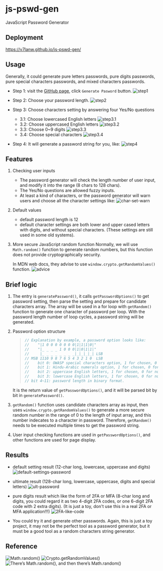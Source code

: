 # js-pswd-gen

JavaScript Password Generator

## Deployment

<https://v7lanw.github.io/js-pswd-gen/>

## Usage

Generally, it could generate pure letters passwords, pure digits passwords, pure special characters passwords, and mixed characters passwords.

+ Step 1:
  visit the [GitHub page](https://v7lanw.github.io/js-pswd-gen/), click `Generate Pasword` button.
  ![step1](./assets/step1.png)

+ Step 2:
  Choose your password length.
  ![step2](./assets/step2.png)

+ Step 3:
  Choose characters setting by answering four Yes/No questions
  + 3.1:
    Choose lowercased English letters
    ![step3.1](./assets/step3.1.png)
  + 3.2:
    Choose uppercased English letters
    ![step3.2](./assets/step3.2.png)
  + 3.3:
    Choose 0~9 digits
    ![step3.3](./assets/step3.3.png)
  + 3.4:
    Choose special characters
    ![step3.4](./assets/step3.4.png)

+ Step 4:
  It will generate a password string for you, like:
  ![step4](./assets/step4.png)

## Features

1. Checking user inputs
   + The password generator will check the length number of user input, and modify it into the range (8 chars to 128 chars).
   + The Yes/No questions are allowed fuzzy inputs.
   + At least a kind of characters, or the password generator will warn users and choose all the character settings like:
   ![char-set-warn](./assets/char-set-warn.png)

2. Default values
   + default password length is 12
   + default character settings are both lower and upper cased letters with digits, and without special characters. (These settings are still used in some old systems).

3. More secure JavaScript random function
   Normally, we will use `Math.random()` function to generate random numbers, but this function does not provide cryptographically security.

   In MDN web docs, they advise to use `window.crypto.getRandomValues()` function.
   ![advice](./assets/advice.png)

## Brief logic

1. The entry is `generatePassword()`, it calls `getPasswordOptions()` to get password setting, then parse the setting and prepare for candidate characters array. The array will be used in a for loop with `getRandom()` function to generate one character of password per loop. With the password length number of loop cycles, a password string will be generated.
2. Password option structure

   > ``` JavaScript
   > // Explanation by example, a password option looks like:
   > //    "|1 0 0 0 0 0 0 0|1|1|1|0|"
   > //    "|_ _ _ _ 1 0 0 0|1|0|1|1|"
   > //     |_ _ _ _ _ _ _ _|_|_|_|_| LSB
   > // MSB 1110 9 8 7 6 5 4 3 2 1 0  LSB
   > //    bit 0: OWASP special characters option, 1 for chosen, 0 for not chosen.
   > //    bit 1: Hindu-Arabic numerals option, 1 for chosen, 0 for not chosen.
   > //    bit 2: uppercase English letters, 1 for chosen, 0 for not chosen.
   > //    bit 3: lowercase English letters, 1 for chosen, 0 for not chosen.
   > // bit 4~11: password length in binary format.
   > ```

   It is the return value of `getPasswordOptions()`, and it will be parsed bit by bit in `generatePassword()`.
3. `getRandom()` function uses candidate characters array as input, then uses `window.crypto.getRandomValues()` to generate a more secure random number in the range of 0 to the length of input array, and this number indecates to a character in password. Therefore, `getRandom()` needs to be executed multiple times to get the password string.
4. User input checking functions are used in `getPasswordOptions()`, and other functions are used for page display. 

## Results

+ default setting result (12-char long, lowercase, uppercase and digits)
![default-settings-password](./assets/default-settings-password.png)

+ ultimate result (128-char long, lowercase, uppercase, digits and special letters)
![ult-password](./assets/ult-password.png)

+ pure digits result which like the form of 2FA or MFA (8-char long and digits, you could regard it as two 4-digit 2FA codes, or one 6-digit 2FA code with 2 extra digits). (It is just a toy, don't use this in a real 2FA or MFA application!!!)
![2FA-like-code](./assets/2FA-like-code.png)

+ You could try it and generate other passwords. Again, this is just a toy project, it may not be the perfect tool as a password generator, but it must be a good tool as a random characters string generator.

## Reference

![Math.random()](https://developer.mozilla.org/en-US/docs/Web/JavaScript/Reference/Global_Objects/Math/random)
![Crypto.getRandomValues()](https://developer.mozilla.org/en-US/docs/Web/API/Crypto/getRandomValues)
![There’s Math.random(), and then there’s Math.random()](https://v8.dev/blog/math-random)

